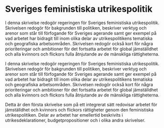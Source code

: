 # Sveriges feministiska utrikespolitik

I denna skrivelse redogör regeringen för Sveriges feministiska utrikespolitik. Skrivelsen redogör för bakgrunden till politiken, beskriver verktyg och arenor som står till förfogande för Sveriges agerande samt ger exempel på vad arbetet har bidragit till inom olika delar av utrikespolitikens tematiska och geografiska arbetsområden. Skrivelsen redogör också kort för några prioriteringar och ambitioner för det fortsatta
arbetet för global jämställdhet och alla kvinnors och flickors fulla åtnjutande av de mänskliga rättigheterna.

I denna skrivelse redogör regeringen för Sveriges feministiska utrikespolitik. Skrivelsen redogör för bakgrunden till politiken, beskriver verktyg och arenor som står till förfogande för Sveriges agerande samt ger exempel på vad arbetet har bidragit till inom olika delar av utrikespolitikens tematiska och geografiska arbetsområden. Skrivelsen redogör också kort för några prioriteringar och ambitioner för det fortsatta
arbetet för global jämställdhet och alla kvinnors och flickors fulla åtnjutande av de mänskliga rättigheterna.

Detta är den första skrivelse som på ett integrerat sätt redovisar arbetet för jämställdhet och kvinnors och flickors rättigheter genom den feministiska utrikespolitiken. Delar av arbetet har emellertid beskrivits i utrikesdeklarationer, budgetpropositioner och i olika andra skrivelser.
